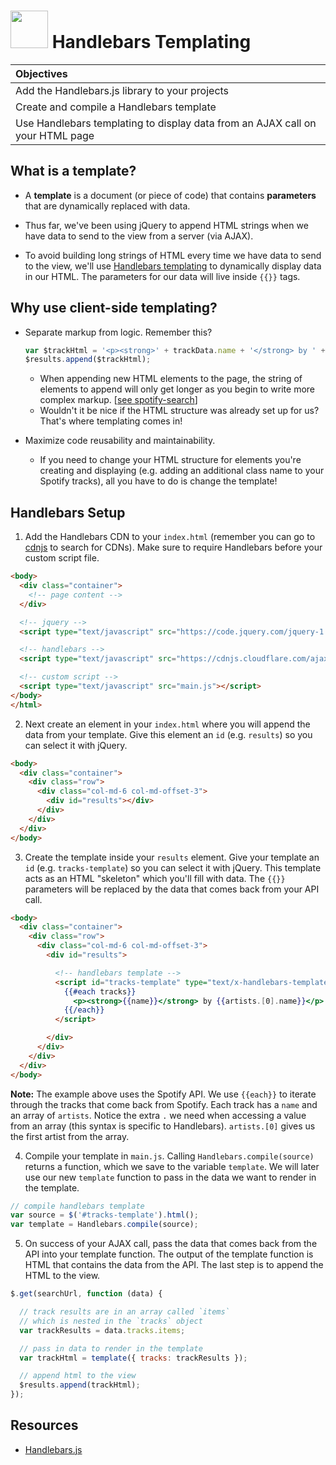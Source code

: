 # <img src="https://cloud.githubusercontent.com/assets/7833470/10423298/ea833a68-7079-11e5-84f8-0a925ab96893.png" width="60"> Handlebars Templating

| Objectives |
| :--- |
| Add the Handlebars.js library to your projects |
| Create and compile a Handlebars template |
| Use Handlebars templating to display data from an AJAX call on your HTML page |

## What is a template?

* A **template** is a document (or piece of code) that contains **parameters** that are dynamically replaced with data.

* Thus far, we've been using jQuery to append HTML strings when we have data to send to the view from a server (via AJAX).

* To avoid building long strings of HTML every time we have data to send to the view, we'll use <a href="http://handlebarsjs.com" target="_blank">Handlebars templating</a> to dynamically display data in our HTML. The parameters for our data will live inside `{{}}` tags.

## Why use client-side templating?

* Separate markup from logic. Remember this?

  ```js
  var $trackHtml = '<p><strong>' + trackData.name + '</strong> by ' + trackData.artist + '</p>';
  $results.append($trackHtml);
  ```

  * When appending new HTML elements to the page, the string of elements to append will only get longer as you begin to write more complex markup. [<a href="https://github.com/sf-wdi-24/spotify-search/blob/solution/main.js#L56" target="_blank">see spotify-search</a>]
  * Wouldn't it be nice if the HTML structure was already set up for us? That's where templating comes in!

* Maximize code reusability and maintainability.

  * If you need to change your HTML structure for elements you're creating and displaying (e.g. adding an additional class name to your Spotify tracks), all you have to do is change the template!

## Handlebars Setup

1. Add the Handlebars CDN to your `index.html` (remember you can go to <a href="https://cdnjs.com" target="_blank">cdnjs</a> to search for CDNs). Make sure to require Handlebars before your custom script file.

  ```html
  <body>
    <div class="container">
      <!-- page content -->
    </div>

    <!-- jquery -->
    <script type="text/javascript" src="https://code.jquery.com/jquery-1.11.3.min.js"></script>

    <!-- handlebars -->
    <script type="text/javascript" src="https://cdnjs.cloudflare.com/ajax/libs/handlebars.js/4.0.3/handlebars.min.js"></script>

    <!-- custom script -->
    <script type="text/javascript" src="main.js"></script>
  </body>
  </html>
  ```

2. Next create an element in your `index.html` where you will append the data from your template. Give this element an `id` (e.g. `results`) so you can select it with jQuery.

  ```html
  <body>
    <div class="container">
      <div class="row">
        <div class="col-md-6 col-md-offset-3">
          <div id="results"></div>
        </div>
      </div>
    </div>
  </body>
  ```

3. Create the template inside your `results` element. Give your template an `id` (e.g. `tracks-template`) so you can select it with jQuery. This template acts as an HTML "skeleton" which you'll fill with data. The `{{}}` parameters will be replaced by the data that comes back from your API call.

  ```html
  <body>
    <div class="container">
      <div class="row">
        <div class="col-md-6 col-md-offset-3">
          <div id="results">

            <!-- handlebars template -->
            <script id="tracks-template" type="text/x-handlebars-template">
              {{#each tracks}}
                <p><strong>{{name}}</strong> by {{artists.[0].name}}</p>
              {{/each}}
            </script>

          </div>
        </div>
      </div>
    </div>
  </body>
  ```

  **Note:** The example above uses the Spotify API. We use `{{each}}` to iterate through the tracks that come back from Spotify. Each track has a `name` and an array of `artists`. Notice the extra `.` we need when accessing a value from an array (this syntax is specific to Handlebars). `artists.[0]` gives us the first artist from the array.

4. Compile your template in `main.js`. Calling `Handlebars.compile(source)` returns a function, which we save to the variable `template`. We will later use our new `template` function to pass in the data we want to render in the template.

  ```js
  // compile handlebars template
  var source = $('#tracks-template').html();
  var template = Handlebars.compile(source);
  ```

5. On success of your AJAX call, pass the data that comes back from the API into your template function. The output of the template function is HTML that contains the data from the API. The last step is to append the HTML to the view.

  ```js
  $.get(searchUrl, function (data) {

    // track results are in an array called `items`
    // which is nested in the `tracks` object
    var trackResults = data.tracks.items;

    // pass in data to render in the template
    var trackHtml = template({ tracks: trackResults });

    // append html to the view
    $results.append(trackHtml);
  });
  ```

## Resources

* <a href="http://handlebarsjs.com" target="_blank">Handlebars.js</a>
